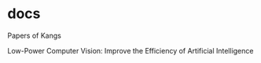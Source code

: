 # docs
Papers of Kangs


Low-Power Computer Vision: Improve the Efficiency of Artificial Intelligence